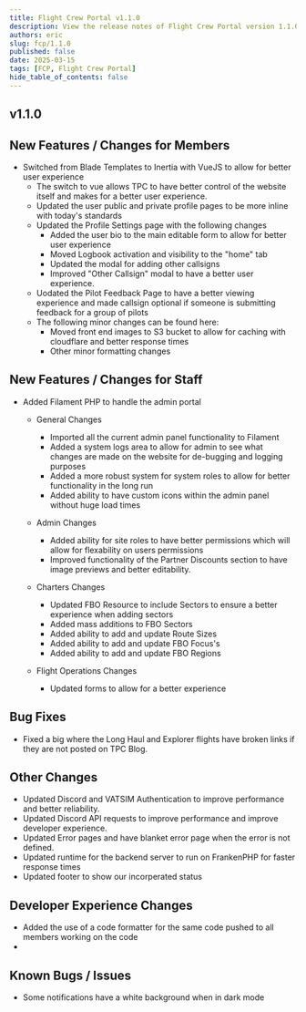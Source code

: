 ```yaml
---
title: Flight Crew Portal v1.1.0
description: View the release notes of Flight Crew Portal version 1.1.0
authors: eric
slug: fcp/1.1.0
published: false 
date: 2025-03-15
tags: [FCP, Flight Crew Portal]
hide_table_of_contents: false
---
```



## v1.1.0
<!-- truncate -->

## **New Features / Changes for Members**
- Switched from Blade Templates to Inertia with VueJS to allow for better user experience
  - The switch to vue allows TPC to have better control of the website itself and makes for a better user experience.
  - Updated the user public and private profile pages to be more inline with today's standards
  - Updated the Profile Settings page with the following changes
    - Added the user bio to the main editable form to allow for better user experience
    - Moved Logbook activation and visibility to the "home" tab 
    - Updated the modal for adding other callsigns
    - Improved "Other Callsign" modal to have a better user experience.
  - Uodated the Pilot Feedback Page to have a better viewing experience and made callsign optional if someone is submitting feedback for a group of pilots
  - The following minor changes can be found here:
    - Moved front end images to S3 bucket to allow for caching with cloudflare and better response times
    - Other minor formatting changes
## **New Features / Changes for Staff**

- Added Filament PHP to handle the admin portal
  - General Changes
    - Imported all the current admin panel functionality to Filament
    - Added a system logs area to allow for admin to see what changes are made on the website for de-bugging and logging purposes
    - Added a more robust system for system roles to allow for better functionality in the long run
    - Added ability to have custom icons within the admin panel without huge load times

  - Admin Changes
    - Added ability for site roles to have better permissions which will allow for flexability on users permissions
    - Improved functionality of the Partner Discounts section to have image previews and better editability. 
  - Charters Changes
    - Updated FBO Resource to include Sectors to ensure a better experience when adding sectors
    - Added mass additions to FBO Sectors
    - Added ability to add and update Route Sizes
    - Added ability to add and update FBO Focus's
    - Added ability to add and update FBO Regions
  - Flight Operations Changes
    - Updated forms to allow for a better experience 

## **Bug Fixes**

- Fixed a big where the Long Haul and Explorer flights have broken links if they are not posted on TPC Blog.

## **Other Changes**

- Updated Discord and VATSIM Authentication to improve performance and better reliability.
- Updated Discord API requests to improve performance and improve developer experience.
- Updated Error pages and have blanket error page when the error is not defined.
- Updated runtime for the backend server to run on FrankenPHP for faster response times
- Updated footer to show our incorperated status
## **Developer Experience Changes**

- Added the use of a code formatter for the same code pushed to all members working on the code
- 

## **Known Bugs / Issues**

- Some notifications have a white background when in dark mode
